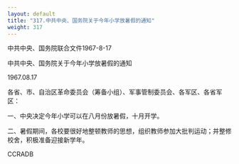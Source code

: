 ```yaml
---
layout: default
title: "317.中共中央、国务院关于今年小学放暑假的通知"
weight: 317
---
```


中共中央、国务院联合文件1967-8-17

中共中央、国务院关于今年小学放暑假的通知

1967.08.17

各省、市、自治区革命委员会（筹备小组）、军事管制委员会、各军区、各省军区：

一、中央决定今年小学可以在八月份放暑假，十月开学。

二、暑假期间，各校要很好地整顿教师的思想，组织教师参加大批判运动；并整修校舍，积极准备迎接新学年。

CCRADB


